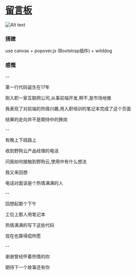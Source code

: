 [留言板](https://zhangyuhan2016.github.io/demo/mes-wall/index.html)
===
![Alt text](http://upload-images.jianshu.io/upload_images/6206743-46296482974a4362.gif?imageMogr2/auto-orient/strip "留言墙")

### 搭建

use canvas + popover.js (Bootstrap插件) + wilddog

### 感慨

--

第一行代码诞生在17年

刚入职一家互联网公司,从事前端开发,啊不,是市场地推

我表现了对前端的热情兴趣,用入职培训的笔记本完成了这个页面

结果的走向并不是期待中的换岗

--

有晚上下班路上

收到野狗云产品经理的电话

问我如何接触到野狗云,使用中有什么想法

我又来回想

电话对面该是个热情满满的人

--

回想起那个下午

工位上那人用笔记本

热情满满的写下这些代码

现在也算得偿所愿

--

谢谢曾经怀着热情的你

期待下一个故事还有你






